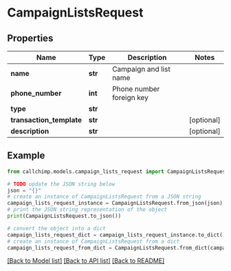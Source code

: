 # CampaignListsRequest


## Properties

Name | Type | Description | Notes
------------ | ------------- | ------------- | -------------
**name** | **str** | Campaign and list name | 
**phone_number** | **int** | Phone number foreign key | 
**type** | **str** |  | 
**transaction_template** | **str** |  | [optional] 
**description** | **str** |  | [optional] 

## Example

```python
from callchimp.models.campaign_lists_request import CampaignListsRequest

# TODO update the JSON string below
json = "{}"
# create an instance of CampaignListsRequest from a JSON string
campaign_lists_request_instance = CampaignListsRequest.from_json(json)
# print the JSON string representation of the object
print(CampaignListsRequest.to_json())

# convert the object into a dict
campaign_lists_request_dict = campaign_lists_request_instance.to_dict()
# create an instance of CampaignListsRequest from a dict
campaign_lists_request_from_dict = CampaignListsRequest.from_dict(campaign_lists_request_dict)
```
[[Back to Model list]](../README.md#documentation-for-models) [[Back to API list]](../README.md#documentation-for-api-endpoints) [[Back to README]](../README.md)


